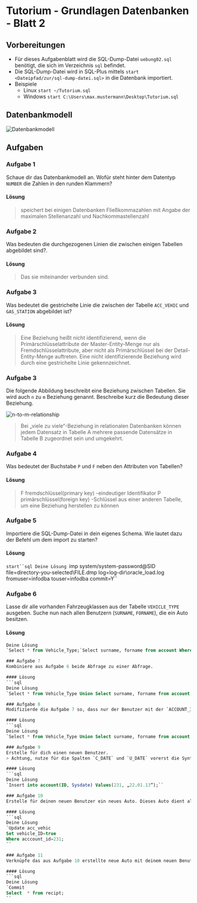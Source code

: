 ﻿# Tutorium - Grundlagen Datenbanken - Blatt 2

## Vorbereitungen
* Für dieses Aufgabenblatt wird die SQL-Dump-Datei `uebung02.sql` benötigt, die sich im Verzeichnis `sql` befindet.
* Die SQL-Dump-Datei wird in SQL-Plus mittels `start <Dateipfad/zur/sql-dump-datei.sql>` in die Datenbank importiert.
* Beispiele
  * Linux `start ~/Tutorium.sql`
  * Windows `start C:\Users\max.mustermann\Desktop\Tutorium.sql`

## Datenbankmodell
![Datenbankmodell](./img/datamodler_schema.png)

## Aufgaben

### Aufgabe 1
Schaue dir das Datenbankmodell an. Wofür steht hinter dem Datentyp `NUMBER` die Zahlen in den runden Klammern?

#### Lösung
> speichert bei einigen Datenbanken Fließkommazahlen mit Angabe der maximalen Stellenanzahl und Nachkommastellenzahl

### Aufgabe 2
Was bedeuten die durchgezogenen Linien die zwischen einigen Tabellen abgebildet sind?.

#### Lösung
> Das sie miteinander verbunden sind.

### Aufgabe 3
Was bedeutet die gestrichelte Linie die zwischen der Tabelle `ACC_VEHIC` und `GAS_STATION` abgebildet ist?

#### Lösung
> Eine Beziehung heißt nicht identifizierend, wenn die Primärschlüsselattribute der Master-Entity-Menge nur als 
 Fremdschlüsselattribute, aber nicht als Primärschlüssel bei der Detail-Entity-Menge auftreten. 
Eine nicht identifizierende Beziehung wird durch eine gestrichelte Linie gekennzeichnet.

### Aufgabe 3
Die folgende Abbildung beschreibt eine Beziehung zwischen Tabellen. Sie wird auch `n` zu `m` Beziehung genannt. Beschreibe kurz die Bedeutung dieser Beziehung.

![n-to-m-relationship](./img/n-to-m-relationship.png)

> Bei „viele zu viele“-Beziehung in relationalen Datenbanken können jedem Datensatz in Tabelle A mehrere passende Datensätze
 in Tabelle B zugeordnet sein und umgekehrt. 

### Aufgabe 4
Was bedeutet der Buchstabe `P` und `F` neben den Attributen von Tabellen?

#### Lösung
> F fremdschlüssel(primary key)	-eindeutiger Identifikator
P primärschlüssel(foreign key)	-Schlüssel aus einer anderen Tabelle, um eine Beziehung herstellen zu können

### Aufgabe 5
Importiere die SQL-Dump-Datei in dein eigenes Schema. Wie lautet dazu der Befehl um dem import zu starten?

#### Lösung
`start``sql
Deine Lösung
`imp system/system-password@SID file=directory-you-selected\FILE.dmp log=log-dir\oracle_load.log fromuser=infodba touser=infodba commit=Y``

### Aufgabe 6
Lasse dir alle vorhanden Fahrzeugklassen aus der Tabelle `VEHICLE_TYPE` ausgeben. Suche nun nach allen Benutzern (`SURNAME`, `FORNAME`), die ein Auto besitzen.

#### Lösung
```sql
Deine Lösung
`Select * from Vehicle_Type;`Select surname, forname from account Where id=true;`

### Aufgabe 7
Kombiniere aus Aufgabe 6 beide Abfrage zu einer Abfrage.

#### Lösung
```sql
Deine Lösung
`Select * from Vehicle_Type Union Select surname, forname from account Where id=true;``

### Aufgabe 8
Modifizierde die Aufgabe 7 so, dass nur der Benutzer mit der `ACCOUNT_ID` = `7` angezeigt wird.

#### Lösung
```sql
Deine Lösung
`Select * from Vehicle_Type Union Select surname, forname from account Where id=‘7‘;``

### Aufgabe 9
Erstelle für dich einen neuen Benutzer.
> Achtung, nutze für die Spalten `C_DATE` und `U_DATE` vorerst die Syntax `SYSDATE` - [Dokumentation](https://docs.oracle.com/cd/B19306_01/server.102/b14200/functions172.htm)

#### Lösung
```sql
Deine Lösung
`Insert into account(ID, Sysdate) Values(231, „22.01.13“);``

### Aufgabe 10
Erstelle für deinen neuen Benutzer ein neues Auto. Dieses Auto dient als Vorlage für die nächten Aufgabem.

#### Lösung
```sql
Deine Lösung
`Update acc_vehic
Set vehicle_ID=true
Where acccount_id=231;
``

### Aufgabe 11
Verknüpfe das aus Aufgabe 10 erstellte neue Auto mit deinem neuen Benutzer aus Aufgabe 9 in der Tabelle `ACC_VEHIC` und erstelle den ersten Rechnungsbeleg.

#### Lösung
```sql
Deine Lösung
`Commit
Select  * from recipt;
``

